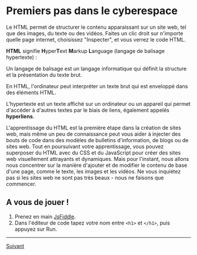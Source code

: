 # Premiers pas dans le cyberespace

Le HTML permet de structurer le contenu apparaissant sur un site web, tel que des images, du texte ou des vidéos. Faites un clic droit sur n'importe quelle page internet, choisissez "Inspecter", et vous verrez le code HTML.

**HTML** signifie **H**yper**T**ext **M**arkup **L**anguage (langage de balisage hypertexte) :

Un langage de balisage est un langage informatique qui définit la structure et la présentation du texte brut.

En HTML, l'ordinateur peut interpréter un texte brut qui est enveloppé dans des éléments HTML.

L'hypertexte est un texte affiché sur un ordinateur ou un appareil qui permet d'accéder à d'autres textes par le biais de liens, également appelés **hyperliens**.

L'apprentissage du HTML est la première étape dans la création de sites web, mais même un peu de connaissance peut vous aider à injecter des bouts de code dans des modèles de bulletins d'information, de blogs ou de sites web. Tout en poursuivant votre apprentissage, vous pouvez superposer du HTML avec du CSS et du JavaScript pour créer des sites web visuellement attrayants et dynamiques. Mais pour l'instant, nous allons nous concentrer sur la manière d'ajouter et de modifier le contenu de base d'une page, comme le texte, les images et les vidéos. Ne vous inquiétez pas si les sites web ne sont pas très beaux - nous ne faisons que commencer.

## A vous de jouer !

1. Prenez en main [JsFiddle](https://jsfiddle.net/).
2. Dans l'éditeur de code tapez votre nom entre `<h1>` et `</h1>`, puis appuyez sur Run.  

___
[Suivant](./2-anatomie.md)

